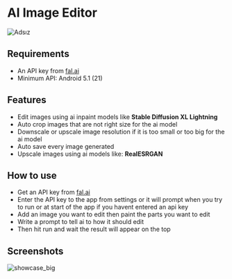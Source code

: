# AI Image Editor

![Adsız](https://github.com/Serkali-sudo/AI_Image_Editor/assets/59535990/f43c9e3b-da74-4421-b825-bc941b82c218)

## Requirements
* An API key from [fal.ai](https://fal.ai/)
* Minimum API:  Android 5.1 (21)

## Features
* Edit images using ai inpaint models like **Stable Diffusion XL Lightning**
* Auto crop images that are not right size for the ai model
* Downscale or upscale image resolution if it is too small or too big for the ai model
* Auto save every image generated
* Upscale images using ai models like: **RealESRGAN**

## How to use
* Get an API key from [fal.ai](https://fal.ai/)
* Enter the API key to the app from settings or it will prompt when you try to run or at start of the app if you havent entered an api key
* Add an image you want to edit then paint the parts you want to edit
* Write a prompt to tell ai to how it should edit
* Then hit run and wait the result will appear on the top
  
## Screenshots
![showcase_big](https://github.com/Serkali-sudo/AI_Image_Editor/assets/59535990/eaebf3c0-7a89-4f37-9484-f734fdcf54ed)
